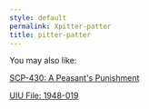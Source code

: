```yaml
---
style: default
permalink: Xpitter-patter
title: pitter-patter
---
```

You may also like:

[SCP-430: A Peasant's Punishment](http://scp-wiki.net/scp-430)

[UIU File: 1948-019](http://scp-wiki.net/uiu-file-1948-019)
